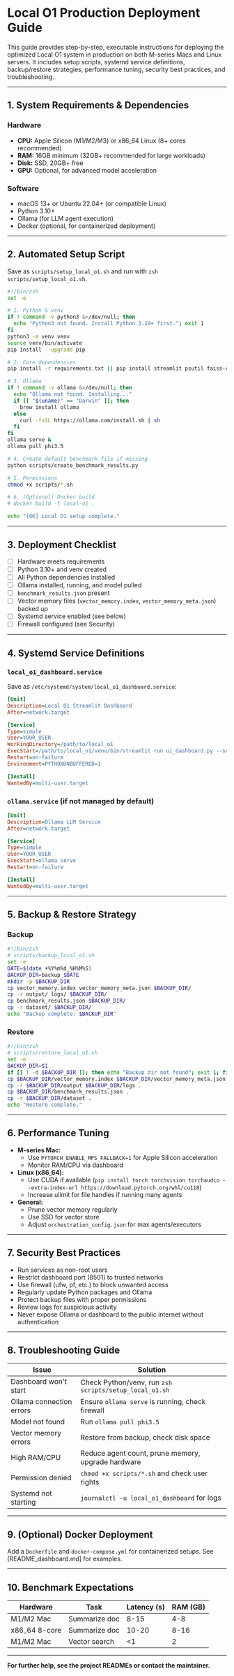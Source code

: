 # Local O1 Production Deployment Guide

This guide provides step-by-step, executable instructions for deploying the optimized Local O1 system in production on both M-series Macs and Linux servers. It includes setup scripts, systemd service definitions, backup/restore strategies, performance tuning, security best practices, and troubleshooting.

---

## 1. System Requirements & Dependencies

### Hardware
- **CPU:** Apple Silicon (M1/M2/M3) or x86_64 Linux (8+ cores recommended)
- **RAM:** 16GB minimum (32GB+ recommended for large workloads)
- **Disk:** SSD, 20GB+ free
- **GPU:** Optional, for advanced model acceleration

### Software
- macOS 13+ or Ubuntu 22.04+ (or compatible Linux)
- Python 3.10+
- Ollama (for LLM agent execution)
- Docker (optional, for containerized deployment)

---

## 2. Automated Setup Script

Save as `scripts/setup_local_o1.sh` and run with `zsh scripts/setup_local_o1.sh`.

```zsh
#!/bin/zsh
set -e

# 1. Python & venv
if ! command -v python3 &>/dev/null; then
  echo "Python3 not found. Install Python 3.10+ first."; exit 1
fi
python3 -m venv venv
source venv/bin/activate
pip install --upgrade pip

# 2. Core dependencies
pip install -r requirements.txt || pip install streamlit psutil faiss-cpu torch transformers sentence-transformers requests

# 3. Ollama
if ! command -v ollama &>/dev/null; then
  echo "Ollama not found. Installing..."
  if [[ "$(uname)" == "Darwin" ]]; then
    brew install ollama
  else
    curl -fsSL https://ollama.com/install.sh | sh
  fi
fi
ollama serve &
ollama pull phi3.5

# 4. Create default benchmark file if missing
python scripts/create_benchmark_results.py

# 5. Permissions
chmod +x scripts/*.sh

# 6. (Optional) Docker build
# docker build -t local-o1 .

echo "[OK] Local O1 setup complete."
```

---

## 3. Deployment Checklist

- [ ] Hardware meets requirements
- [ ] Python 3.10+ and venv created
- [ ] All Python dependencies installed
- [ ] Ollama installed, running, and model pulled
- [ ] `benchmark_results.json` present
- [ ] Vector memory files (`vector_memory.index`, `vector_memory_meta.json`) backed up
- [ ] Systemd service enabled (see below)
- [ ] Firewall configured (see Security)

---

## 4. Systemd Service Definitions

### `local_o1_dashboard.service`

Save as `/etc/systemd/system/local_o1_dashboard.service`:

```ini
[Unit]
Description=Local O1 Streamlit Dashboard
After=network.target

[Service]
Type=simple
User=YOUR_USER
WorkingDirectory=/path/to/local_o1
ExecStart=/path/to/local_o1/venv/bin/streamlit run ui_dashboard.py --server.port 8501 --server.headless false
Restart=on-failure
Environment=PYTHONUNBUFFERED=1

[Install]
WantedBy=multi-user.target
```

### `ollama.service` (if not managed by default)

```ini
[Unit]
Description=Ollama LLM Service
After=network.target

[Service]
Type=simple
User=YOUR_USER
ExecStart=ollama serve
Restart=on-failure

[Install]
WantedBy=multi-user.target
```

---

## 5. Backup & Restore Strategy

### Backup
```zsh
#!/bin/zsh
# scripts/backup_local_o1.sh
set -e
DATE=$(date +%Y%m%d_%H%M%S)
BACKUP_DIR=backup_$DATE
mkdir -p $BACKUP_DIR
cp vector_memory.index vector_memory_meta.json $BACKUP_DIR/
cp -r output/ logs/ $BACKUP_DIR/
cp benchmark_results.json $BACKUP_DIR/
cp -r dataset/ $BACKUP_DIR/
echo "Backup complete: $BACKUP_DIR"
```

### Restore
```zsh
#!/bin/zsh
# scripts/restore_local_o1.sh
set -e
BACKUP_DIR=$1
if [[ ! -d $BACKUP_DIR ]]; then echo "Backup dir not found"; exit 1; fi
cp $BACKUP_DIR/vector_memory.index $BACKUP_DIR/vector_memory_meta.json .
cp -r $BACKUP_DIR/output $BACKUP_DIR/logs .
cp $BACKUP_DIR/benchmark_results.json .
cp -r $BACKUP_DIR/dataset .
echo "Restore complete."
```

---

## 6. Performance Tuning

- **M-series Mac:**
  - Use `PYTORCH_ENABLE_MPS_FALLBACK=1` for Apple Silicon acceleration
  - Monitor RAM/CPU via dashboard
- **Linux (x86_64):**
  - Use CUDA if available (`pip install torch torchvision torchaudio --extra-index-url https://download.pytorch.org/whl/cu118`)
  - Increase ulimit for file handles if running many agents
- **General:**
  - Prune vector memory regularly
  - Use SSD for vector store
  - Adjust `orchestration_config.json` for max agents/executors

---

## 7. Security Best Practices

- Run services as non-root users
- Restrict dashboard port (8501) to trusted networks
- Use firewall (ufw, pf, etc.) to block unwanted access
- Regularly update Python packages and Ollama
- Protect backup files with proper permissions
- Review logs for suspicious activity
- Never expose Ollama or dashboard to the public internet without authentication

---

## 8. Troubleshooting Guide

| Issue | Solution |
|-------|----------|
| Dashboard won't start | Check Python/venv, run `zsh scripts/setup_local_o1.sh` |
| Ollama connection errors | Ensure `ollama serve` is running, check firewall |
| Model not found | Run `ollama pull phi3.5` |
| Vector memory errors | Restore from backup, check disk space |
| High RAM/CPU | Reduce agent count, prune memory, upgrade hardware |
| Permission denied | `chmod +x scripts/*.sh` and check user rights |
| Systemd not starting | `journalctl -u local_o1_dashboard` for logs |

---

## 9. (Optional) Docker Deployment

Add a `Dockerfile` and `docker-compose.yml` for containerized setups. See [README_dashboard.md] for examples.

---

## 10. Benchmark Expectations

| Hardware | Task | Latency (s) | RAM (GB) |
|----------|------|-------------|----------|
| M1/M2 Mac | Summarize doc | 8-15 | 4-8 |
| x86_64 8-core | Summarize doc | 10-20 | 8-16 |
| M1/M2 Mac | Vector search | <1 | 2 |

---

**For further help, see the project READMEs or contact the maintainer.**
